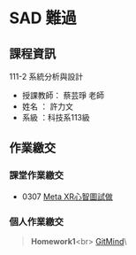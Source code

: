 # SAD 難過

## 課程資訊
111-2 系統分析與設計
- 授課教師： 蔡芸琤 老師 
- 姓名 ： 許力文 
- 系級 ：科技系113級 

## 作業繳交

### 課堂作業繳交
- 0307 [Meta XR心智圖試做](https://gitmind.com/app/docs/m90n01dj)

### 個人作業繳交
>**Homework1**<br\>
[GitMind](https://gitmind.com/app/docs/m90n01dj)\

